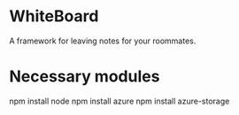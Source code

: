 # WhiteBoard
A framework for leaving notes for your roommates.


# Necessary modules
npm install node
npm install azure 
npm install azure-storage
